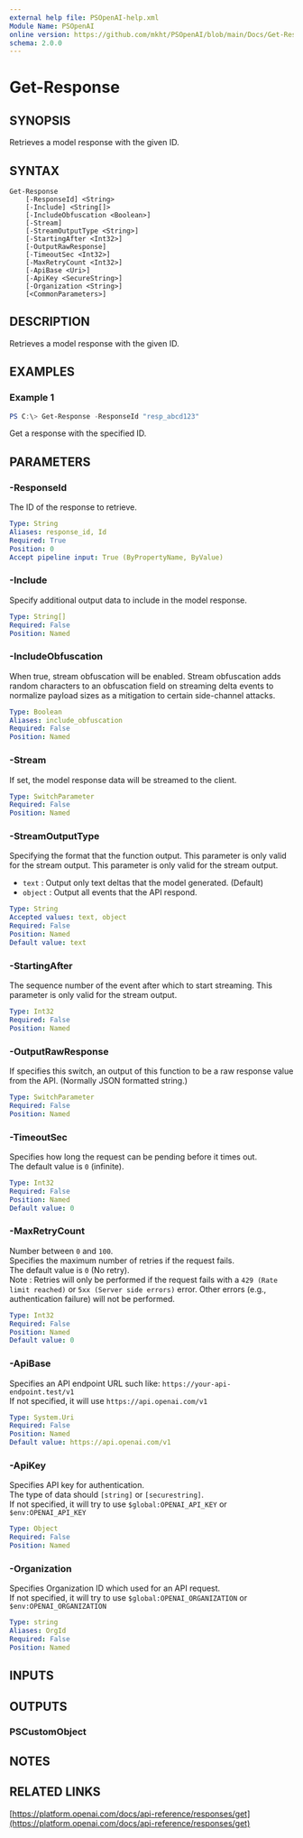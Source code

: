 ```yaml
---
external help file: PSOpenAI-help.xml
Module Name: PSOpenAI
online version: https://github.com/mkht/PSOpenAI/blob/main/Docs/Get-Response.md
schema: 2.0.0
---
```


# Get-Response

## SYNOPSIS
Retrieves a model response with the given ID.

## SYNTAX

```
Get-Response
    [-ResponseId] <String>
    [-Include] <String[]>
    [-IncludeObfuscation <Boolean>]
    [-Stream]
    [-StreamOutputType <String>]
    [-StartingAfter <Int32>]
    [-OutputRawResponse]
    [-TimeoutSec <Int32>]
    [-MaxRetryCount <Int32>]
    [-ApiBase <Uri>]
    [-ApiKey <SecureString>]
    [-Organization <String>]
    [<CommonParameters>]
```

## DESCRIPTION
Retrieves a model response with the given ID.

## EXAMPLES

### Example 1
```powershell
PS C:\> Get-Response -ResponseId "resp_abcd123"
```

Get a response with the specified ID.


## PARAMETERS

### -ResponseId
The ID of the response to retrieve.

```yaml
Type: String
Aliases: response_id, Id
Required: True
Position: 0
Accept pipeline input: True (ByPropertyName, ByValue)
```

### -Include
Specify additional output data to include in the model response.

```yaml
Type: String[]
Required: False
Position: Named
```

### -IncludeObfuscation
When true, stream obfuscation will be enabled. Stream obfuscation adds random characters to an obfuscation field on streaming delta events to normalize payload sizes as a mitigation to certain side-channel attacks.

```yaml
Type: Boolean
Aliases: include_obfuscation
Required: False
Position: Named
```

### -Stream
If set, the model response data will be streamed to the client.

```yaml
Type: SwitchParameter
Required: False
Position: Named
```

### -StreamOutputType
Specifying the format that the function output. This parameter is only valid for the stream output. This parameter is only valid for the stream output.
  - `text`   : Output only text deltas that the model generated. (Default)  
  - `object` : Output all events that the API respond.  

```yaml
Type: String
Accepted values: text, object
Required: False
Position: Named
Default value: text
```

### -StartingAfter
The sequence number of the event after which to start streaming. This parameter is only valid for the stream output.

```yaml
Type: Int32
Required: False
Position: Named
```

### -OutputRawResponse
If specifies this switch, an output of this function to be a raw response value from the API. (Normally JSON formatted string.)

```yaml
Type: SwitchParameter
Required: False
Position: Named
```

### -TimeoutSec
Specifies how long the request can be pending before it times out.  
The default value is `0` (infinite).

```yaml
Type: Int32
Required: False
Position: Named
Default value: 0
```

### -MaxRetryCount
Number between `0` and `100`.  
Specifies the maximum number of retries if the request fails.  
The default value is `0` (No retry).  
Note : Retries will only be performed if the request fails with a `429 (Rate limit reached)` or `5xx (Server side errors)` error. Other errors (e.g., authentication failure) will not be performed.  

```yaml
Type: Int32
Required: False
Position: Named
Default value: 0
```

### -ApiBase
Specifies an API endpoint URL such like: `https://your-api-endpoint.test/v1`  
If not specified, it will use `https://api.openai.com/v1`

```yaml
Type: System.Uri
Required: False
Position: Named
Default value: https://api.openai.com/v1
```

### -ApiKey
Specifies API key for authentication.  
The type of data should `[string]` or `[securestring]`.  
If not specified, it will try to use `$global:OPENAI_API_KEY` or `$env:OPENAI_API_KEY`

```yaml
Type: Object
Required: False
Position: Named
```

### -Organization
Specifies Organization ID which used for an API request.  
If not specified, it will try to use `$global:OPENAI_ORGANIZATION` or `$env:OPENAI_ORGANIZATION`

```yaml
Type: string
Aliases: OrgId
Required: False
Position: Named
```

## INPUTS

## OUTPUTS

### PSCustomObject

## NOTES

## RELATED LINKS

[https://platform.openai.com/docs/api-reference/responses/get](https://platform.openai.com/docs/api-reference/responses/get)
